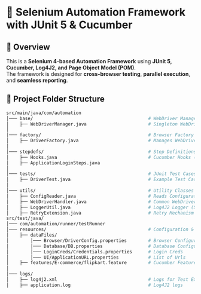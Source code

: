 # 🚀 Selenium Automation Framework with JUnit 5 & Cucumber

## 📌 Overview
This is a **Selenium 4-based Automation Framework** using **JUnit 5, Cucumber, Log4J2, and Page Object Model (POM)**.  
The framework is designed for **cross-browser testing**, **parallel execution**, and **seamless reporting**.

## 📂 Project Folder Structure

```bash
src/main/java/com/automation
│─── base/                                           # WebDriver Management & Setup
│    ├── WebDriverManager.java                       # Singleton WebDriver instance
│
│─── factory/                                        # Browser Factory (Cross-Browser Support)
│    ├── DriverFactory.java                          # Manages WebDriver for different browsers
│
│─── stepdefs/                                       # Step Definitions for Cucumber
│    ├── Hooks.java                                  # Cucumber Hooks (Before/After Test Setup)
│    ├── ApplicationLoginSteps.java
│
│─── tests/                                          # JUnit Test Cases
│    ├── DriverTest.java                             # Example Test Case for JUnit
│
│─── utils/                                          # Utility Classes
│    ├── ConfigReader.java                           # Reads Configuration from Properties
│    ├── WebDriverHandler.java                       # Common WebDriver Actions
│    ├── LoggerUtil.java                             # Log4J2 Logger (Singleton)
│    ├── RetryExtension.java                         # Retry Mechanism for JUnit Failures
src/test/java/
│─── com/automation/runner/testRunner
│─── resources/                                      # Configuration & Test Data
│    ├── dataFiles/
│        │─── Browser/DriverConfig.properties        # Browser Configuration
│        │─── Database/DB.properties                 # Database Configuration
│        │─── LoginCreds/Credentials.properties      # Login Creds
│        │─── UI/ApplicationURL.properties           # List of Urls 
│    ├── features/E-commerce/flipkart.feature        # Cucumber Feature Files
│
│─── logs/
│    ├── log4j2.xml                                  # Logs for Test Execution
│    ├── application.log                             # Log4J2 logs
```
